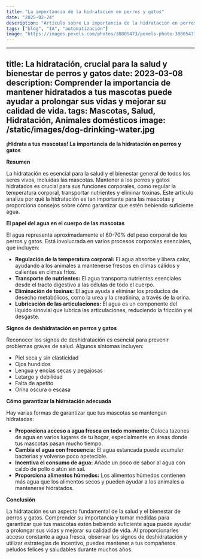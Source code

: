 ```yaml
---
title: "La importancia de la hidratación en perros y gatos"
date: "2025-02-24"
description: "Artículo sobre La importancia de la hidratación en perros y gatos"
tags: ["blog", "IA", "automatización"]
image: "https://images.pexels.com/photos/30805473/pexels-photo-30805473.jpeg?auto=compress&cs=tinysrgb&h=350"
---
```


---
title: La hidratación, crucial para la salud y bienestar de perros y gatos
date: 2023-03-08
description: Comprender la importancia de mantener hidratados a tus mascotas puede ayudar a prolongar sus vidas y mejorar su calidad de vida.
tags: Mascotas, Salud, Hidratación, Animales domésticos
image: /static/images/dog-drinking-water.jpg
---

**¡Hidrata a tus mascotas! La importancia de la hidratación en perros y gatos**

**Resumen**

La hidratación es esencial para la salud y el bienestar general de todos los seres vivos, incluidas las mascotas. Mantener a los perros y gatos hidratados es crucial para sus funciones corporales, como regular la temperatura corporal, transportar nutrientes y eliminar toxinas. Este artículo analiza por qué la hidratación es tan importante para las mascotas y proporciona consejos sobre cómo garantizar que estén bebiendo suficiente agua.

**El papel del agua en el cuerpo de las mascotas**

El agua representa aproximadamente el 60-70% del peso corporal de los perros y gatos. Está involucrada en varios procesos corporales esenciales, que incluyen:

* **Regulación de la temperatura corporal:** El agua absorbe y libera calor, ayudando a los animales a mantenerse frescos en climas cálidos y calientes en climas fríos.
* **Transporte de nutrientes:** El agua transporta nutrientes esenciales desde el tracto digestivo a las células de todo el cuerpo.
* **Eliminación de toxinas:** El agua ayuda a eliminar los productos de desecho metabólicos, como la urea y la creatinina, a través de la orina.
* **Lubricación de las articulaciones:** El agua es un componente del líquido sinovial que lubrica las articulaciones, reduciendo la fricción y el desgaste.

**Signos de deshidratación en perros y gatos**

Reconocer los signos de deshidratación es esencial para prevenir problemas graves de salud. Algunos síntomas incluyen:

* Piel seca y sin elasticidad
* Ojos hundidos
* Lengua y encías secas y pegajosas
* Letargo y debilidad
* Falta de apetito
* Orina oscura o escasa

**Cómo garantizar la hidratación adecuada**

Hay varias formas de garantizar que tus mascotas se mantengan hidratadas:

* **Proporciona acceso a agua fresca en todo momento:** Coloca tazones de agua en varios lugares de tu hogar, especialmente en áreas donde tus mascotas pasan mucho tiempo.
* **Cambia el agua con frecuencia:** El agua estancada puede acumular bacterias y volverse poco apetecible.
* **Incentiva el consumo de agua:** Añade un poco de sabor al agua con caldo de pollo o atún sin sal.
* **Proporciona alimentos húmedos:** Los alimentos húmedos contienen más agua que los alimentos secos y pueden ayudar a los animales a mantenerse hidratados.

**Conclusión**

La hidratación es un aspecto fundamental de la salud y el bienestar de perros y gatos. Comprender su importancia y tomar medidas para garantizar que tus mascotas estén bebiendo suficiente agua puede ayudar a prolongar sus vidas y mejorar su calidad de vida. Al proporcionarles acceso constante a agua fresca, observar los signos de deshidratación y utilizar estrategias de incentivo, puedes mantener a tus compañeros peludos felices y saludables durante muchos años.